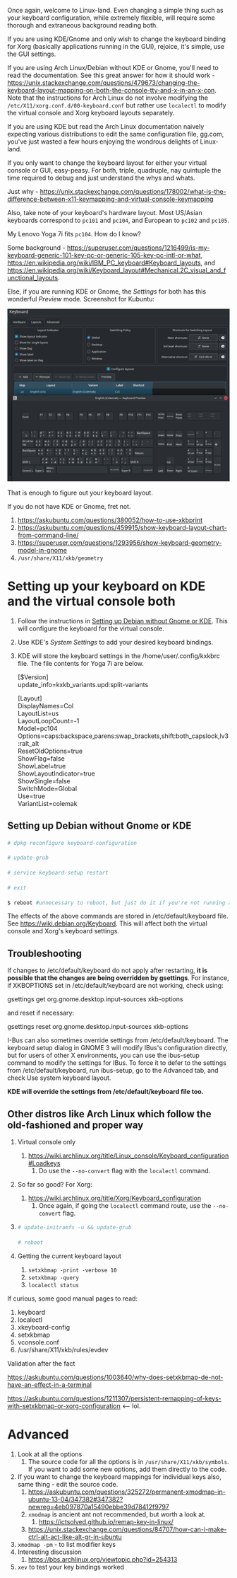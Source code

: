 Once again, welcome to Linux-land. Even changing a simple thing such as your keyboard configuration, while extremely flexible, will require some thorough and extraneous background reading both.

If you are using KDE/Gnome and only wish to change the keyboard binding for Xorg (basically applications running in the GUI), rejoice, it's simple, use the GUI settings.

If you are using Arch Linux/Debian without KDE or Gnome, you'll need to read the documentation. See this great answer for how it should work - https://unix.stackexchange.com/questions/479673/changing-the-keyboard-layout-mapping-on-both-the-console-tty-and-x-in-an-x-con. Note that the instructions for Arch Linux do not involve modifying the `/etc/X11/xorg.conf.d/00-keyboard.conf` but rather use `localectl` to modify the virtual console and Xorg keyboard layouts separately.

If you are using KDE but read the Arch Linux documentation naively expecting various distributions to edit the same configuration file, gg.com, you've just wasted a few hours enjoying the wondrous delights of Linux-land.

If you only want to change the keyboard layout for either your virtual console or GUI, easy-peasy. For both, triple, quadruple, nay quintuple the time required to debug and just understand the whys and whats.

Just why - https://unix.stackexchange.com/questions/178002/what-is-the-difference-between-x11-keymapping-and-virtual-console-keymapping

Also, take note of your keyboard's hardware layout. Most US/Asian keyboards correspond to `pc101` and `pc104`, and European to `pc102` and `pc105`.

My Lenovo Yoga 7i fits `pc104`. How do I know?

Some background - https://superuser.com/questions/1216499/is-my-keyboard-generic-101-key-pc-or-generic-105-key-pc-intl-or-what, https://en.wikipedia.org/wiki/IBM_PC_keyboard#Keyboard_layouts, and https://en.wikipedia.org/wiki/Keyboard_layout#Mechanical.2C_visual_and_functional_layouts.

Else, if you are running KDE or Gnome, the *Settings* for both has this wonderful *Preview* mode. Screenshot for Kubuntu:

![kubuntu-keyboard.png](./kubuntu-keyboard.png)

That is enough to figure out your keyboard layout.

If you do not have KDE or Gnome, fret not.

1. https://askubuntu.com/questions/380052/how-to-use-xkbprint
2. https://askubuntu.com/questions/459915/show-keyboard-layout-chart-from-command-line/
3. https://superuser.com/questions/1293956/show-keyboard-geometry-model-in-gnome
4. `/usr/share/X11/xkb/geometry`

# Setting up your keyboard on KDE and the virtual console both

1. Follow the instructions in [Setting up Debian without Gnome or KDE](#setting-up-debian-without-gnome-or-kde). This will configure the keyboard for the virtual console.

2. Use KDE's *System Settings* to add your desired keyboard bindings.

3. KDE will store the keyboard settings in the /home/user/.config/kxkbrc file.
   The file contents for Yoga 7i are below.

   [$Version]\
   update_info=kxkb_variants.upd:split-variants

   [Layout]\
   DisplayNames=Col\
   LayoutList=us\
   LayoutLoopCount=-1\
   Model=pc104\
   Options=caps:backspace,parens:swap_brackets,shift:both_capslock,lv3:ralt_alt\
   ResetOldOptions=true\
   ShowFlag=false\
   ShowLabel=true\
   ShowLayoutIndicator=true\
   ShowSingle=false\
   SwitchMode=Global\
   Use=true\
   VariantList=colemak

## Setting up Debian without Gnome or KDE

```bash
# dpkg-reconfigure keyboard-configuration

# update-grub

# service keyboard-setup restart

# exit

$ reboot #unnecessary to reboot, but just do it if you're not running a server, eh?
```

The effects of the above commands are stored in /etc/default/keyboard file. See https://wiki.debian.org/Keyboard. This will affect both the virtual console and Xorg's keyboard settings.

## Troubleshooting

If changes to /etc/default/keyboard do not apply after restarting, **it is possible that the changes are being overridden by gsettings**. For instance, if XKBOPTIONS set in /etc/default/keyboard are not working, check using:

gsettings get org.gnome.desktop.input-sources xkb-options

and reset if necessary:

gsettings reset org.gnome.desktop.input-sources xkb-options

I-Bus can also sometimes override settings from /etc/default/keyboard. The keyboard setup dialog in GNOME 3 will modify IBus's configuration directly, but for users of other X environments, you can use the ibus-setup command to modify the settings for IBus. To force it to defer to the settings from /etc/default/keyboard, run ibus-setup, go to the Advanced tab, and check Use system keyboard layout.

**KDE will override the settings from /etc/default/keyboard file too.**

## Other distros like Arch Linux which follow the old-fashioned and proper way

1. Virtual console only

   1. https://wiki.archlinux.org/title/Linux_console/Keyboard_configuration#Loadkeys
      1. Do use the `--no-convert` flag with the `localectl` command.

2. So far so good? For Xorg:

   1. https://wiki.archlinux.org/title/Xorg/Keyboard_configuration
      1. Once again, if going the `localectl`  command route, use the `--no-convert` flag.

3. ```bash
   # update-initramfs -u && update-grub
   
   # reboot
   ```

4. Getting the current keyboard layout

   1. `setxkbmap -print -verbose 10`
   2. `setxkbmap -query`
   3. `localectl status`

If curious, some good manual pages to read:

1. keyboard
2. localectl
3. xkeyboard-config
4. setxkbmap
5. vconsole.conf
6. /usr/share/X11/xkb/rules/evdev

Validation after the fact

https://askubuntu.com/questions/1003640/why-does-setxkbmap-de-not-have-an-effect-in-a-terminal

https://askubuntu.com/questions/1211307/persistent-remapping-of-keys-with-setxkbmap-or-xorg-configuration <-- lol.

# Advanced

1. Look at all the options
   1. The source code for all the options is in `/usr/share/X11/xkb/symbols`. If you want to add some new options, add them directly to the code.
2. If you want to change the keyboard mappings for individual keys also, same thing - edit the source code.
   1. https://askubuntu.com/questions/325272/permanent-xmodmap-in-ubuntu-13-04/347382#347382?newreg=4eb097870a15490ebbe39d78412f9797
   2. `xmodmap` is ancient ant not recommended, but worth a look at.
      1. https://ictsolved.github.io/remap-key-in-linux/
   3. https://unix.stackexchange.com/questions/84707/how-can-i-make-ctrl-alt-act-like-alt-gr-in-ubuntu
3. `xmodmap -pm` - to list modifier keys
4. Interesting discussion
   1. https://bbs.archlinux.org/viewtopic.php?id=254313
5. `xev` to test your key bindings worked
